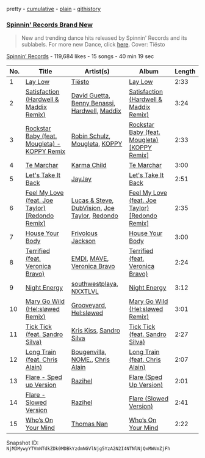 pretty - [cumulative](/playlists/cumulative/4173ENNA5eMzHrz9pipvxI.md) - [plain](/playlists/plain/4173ENNA5eMzHrz9pipvxI) - [githistory](https://github.githistory.xyz/mackorone/spotify-playlist-archive/blob/main/playlists/plain/4173ENNA5eMzHrz9pipvxI)

### [Spinnin' Records Brand New](https://open.spotify.com/playlist/4173ENNA5eMzHrz9pipvxI)

> New and trending dance hits released by Spinnin' Records and its sublabels\. For more new Dance, click <a href="https://open.spotify.com/playlist/7FspvXYqFgcUdxn479q2pr?si=b45626bb4f804244">here</a>\. Cover: Tiësto

[Spinnin’ Records](https://open.spotify.com/user/spinninrecordsofficial) - 119,684 likes - 15 songs - 40 min 19 sec

| No. | Title | Artist(s) | Album | Length |
|---|---|---|---|---|
| 1 | [Lay Low](https://open.spotify.com/track/0zKbDrEXKpnExhGQRe9dxt) | [Tiësto](https://open.spotify.com/artist/2o5jDhtHVPhrJdv3cEQ99Z) | [Lay Low](https://open.spotify.com/album/0EYKSXXTsON8ZA95BuCoXn) | 2:33 |
| 2 | [Satisfaction \(Hardwell & Maddix Remix\)](https://open.spotify.com/track/6L5xbckRDXIf5K1pwTaGkD) | [David Guetta](https://open.spotify.com/artist/1Cs0zKBU1kc0i8ypK3B9ai), [Benny Benassi](https://open.spotify.com/artist/4Ws2otunReOa6BbwxxpCt6), [Hardwell](https://open.spotify.com/artist/6BrvowZBreEkXzJQMpL174), [Maddix](https://open.spotify.com/artist/0RMeG9M8QFzss9bAbq99KA) | [Satisfaction \(Hardwell & Maddix Remix\)](https://open.spotify.com/album/417ZcOYyUtIXFpjygXHKSX) | 3:24 |
| 3 | [Rockstar Baby \(feat\. Mougleta\) \- KOPPY Remix](https://open.spotify.com/track/1d8smjkijzlj2ZO9JoUuaO) | [Robin Schulz](https://open.spotify.com/artist/3t5xRXzsuZmMDkQzgOX35S), [Mougleta](https://open.spotify.com/artist/4gmndqcVVyxmzgOunTiuAD), [KOPPY](https://open.spotify.com/artist/5SfqIMwBJ7wD419vvb33mO) | [Rockstar Baby \(feat\. Mougleta\) \[KOPPY Remix\]](https://open.spotify.com/album/1RHIzYat0BghwlBnETtOVl) | 2:33 |
| 4 | [Te Marchar](https://open.spotify.com/track/6INdWhk0oJqeVLZQiTwpIx) | [Karma Child](https://open.spotify.com/artist/4BThBqcTzRGFRvbddMykk7) | [Te Marchar](https://open.spotify.com/album/6F7DYs7EZRgEg3fUOuvVSN) | 3:00 |
| 5 | [Let's Take It Back](https://open.spotify.com/track/4SBpvE14Do73aqjEvSTzD8) | [JayJay](https://open.spotify.com/artist/0Er9HtStu9pbSThPMRjOEC) | [Let's Take It Back](https://open.spotify.com/album/3Lk9pOXKLliACa42zeBNXE) | 2:51 |
| 6 | [Feel My Love \(feat\. Joe Taylor\) \[Redondo Remix\]](https://open.spotify.com/track/4uZaWdKKai3QptKY64Hcy0) | [Lucas & Steve](https://open.spotify.com/artist/5wwneIFdawNgQ7GvKK29Z3), [DubVision](https://open.spotify.com/artist/3XINWZaloea97SIRiyTJxX), [Joe Taylor](https://open.spotify.com/artist/5SVWcqMyPHjP4Fnp33LlJB), [Redondo](https://open.spotify.com/artist/3T0HSMgUpuH1hXbT1JPwQF) | [Feel My Love \(feat\. Joe Taylor\) \[Redondo Remix\]](https://open.spotify.com/album/1OVd7DsBhuw5W8SpsSbjX2) | 2:35 |
| 7 | [House Your Body](https://open.spotify.com/track/1MNPJDbFmTLZ2eD5jGipad) | [Frivolous Jackson](https://open.spotify.com/artist/48jmr1k54Rz3O9RwutfalM) | [House Your Body](https://open.spotify.com/album/1nzGgT38oH4YZvPnLpwsh2) | 3:00 |
| 8 | [Terrified \(feat\. Veronica Bravo\)](https://open.spotify.com/track/4T6WQMYb39CuNTFKGFhICG) | [EMDI](https://open.spotify.com/artist/5IuugmUXbSoEUqwwUA7Fxt), [MAVE](https://open.spotify.com/artist/7q40OKKMzEDdR1L3b0YR3e), [Veronica Bravo](https://open.spotify.com/artist/3xIHOffeC188QWHIiCaLXr) | [Terrified \(feat\. Veronica Bravo\)](https://open.spotify.com/album/4byYu9N0B0CPi08S9SvD3W) | 2:24 |
| 9 | [Night Energy](https://open.spotify.com/track/7euhsGHyy83XGHQOvXjfVZ) | [southwestplaya](https://open.spotify.com/artist/0KPe263JaUIXZwnGbdfKvp), [NXXTLVL](https://open.spotify.com/artist/5FFRZKmaTZi6vPJ66jkyHM) | [Night Energy](https://open.spotify.com/album/5A0wScBW2yV5JSuQz3XZjW) | 3:12 |
| 10 | [Mary Go Wild \(Hel:sløwed Remix\)](https://open.spotify.com/track/3mq0nZgd9SJUKG1YvFoIGS) | [Grooveyard](https://open.spotify.com/artist/3LThgBIEhmkTZCJ6q7Jkzf), [Hel:sløwed](https://open.spotify.com/artist/153wxN1mEz167KM0a34zss) | [Mary Go Wild \(Hel:sløwed Remix\)](https://open.spotify.com/album/3LMxM37yIB6vtGHy5AIXFa) | 3:01 |
| 11 | [Tick Tick \(feat\. Sandro Silva\)](https://open.spotify.com/track/3aKIlOrnAqsdb3ccp4AtmP) | [Kris Kiss](https://open.spotify.com/artist/3Hzok9apHnCGDDkGltQcMg), [Sandro Silva](https://open.spotify.com/artist/53UXMZxwzQyV4j7tZaVF58) | [Tick Tick \(feat\. Sandro Silva\)](https://open.spotify.com/album/4GIS3yITuBtHvnPaNvBniu) | 2:27 |
| 12 | [Long Train \(feat\. Chris Alain\)](https://open.spotify.com/track/1fMnJerj5YU6QjeAZEg1wO) | [Bougenvilla](https://open.spotify.com/artist/1I5pYXplsbqmHaVWlAEhla), [NOME.](https://open.spotify.com/artist/0k52cXAjNIDjZOE1WDEV93), [Chris Alain](https://open.spotify.com/artist/0gimZxKypioQa1fHoGFoUU) | [Long Train \(feat\. Chris Alain\)](https://open.spotify.com/album/5Pp5I4Lps7OCOsu8EDTGaL) | 2:07 |
| 13 | [Flare \- Sped up Version](https://open.spotify.com/track/5dF6nSQKV59HyUa9aHIcuS) | [Razihel](https://open.spotify.com/artist/5RKCVcnmcgyhFf85I4Ry9O) | [Flare \(Sped Up Version\)](https://open.spotify.com/album/3z1aHMB4IN0SqOz0d9aGc2) | 2:01 |
| 14 | [Flare \- Slowed Version](https://open.spotify.com/track/4vZsuTtUHmHnTHkECe9bFC) | [Razihel](https://open.spotify.com/artist/5RKCVcnmcgyhFf85I4Ry9O) | [Flare \(Slowed Version\)](https://open.spotify.com/album/0NALFe4QHceeAWkMUWkmUz) | 2:41 |
| 15 | [Who’s On Your Mind](https://open.spotify.com/track/2vw97EbxWv5kGVDDeMMKd1) | [Thomas Nan](https://open.spotify.com/artist/0hxxNMb3Egp5oWzR0vcX8v) | [Who’s On Your Mind](https://open.spotify.com/album/2eOD017dz9bA2KUsQRYHsi) | 2:22 |

Snapshot ID: `NjM3MywyYTVmNTdkZDk0MDBkYzdmNGVlNjg5YzA2N2I4NTNlNjQxMWVmZjFh`
